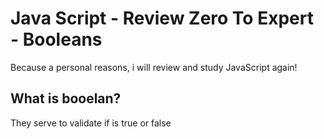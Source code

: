 # Java Script - Review Zero To Expert - Booleans

Because a personal reasons, i will review and study JavaScript again!

## What is booelan?

They serve to validate if is true or false
